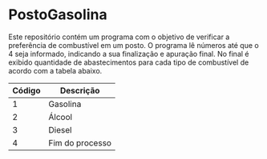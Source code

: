 # PostoGasolina

Este repositório contém um programa com o objetivo de verificar a preferência de combustível em um posto. O programa lê números até que o 4 seja informado, indicando a sua finalização e apuração final. No final é exibido quantidade de abastecimentos para cada tipo de combustível de acordo com a tabela abaixo.

<table>
  <thead>
    <th>Código</th>
    <th>Descrição</th>
  </thead>
  <tbody>
    <tr>
    	<td>1</td>
			<td>Gasolina</td>
    </tr>
		<tr>
    	<td>2</td>
			<td>Álcool</td>
    </tr>
		<tr>
    	<td>3</td>
			<td>Diesel</td>
    </tr>
		<tr>
    	<td>4</td>
			<td>Fim do processo</td>
    </tr>
  <tbody>
</table>
